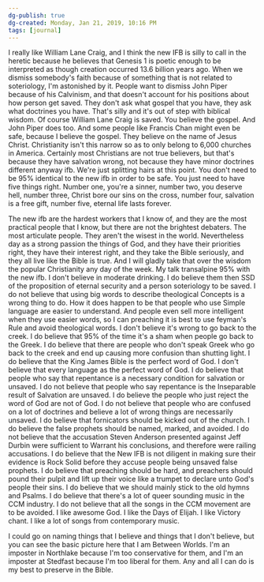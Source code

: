 ```yaml
---
dg-publish: true
dg-created: Monday, Jan 21, 2019, 10:16 PM
tags: [journal]
---
```


I really like William Lane Craig, and I think the new IFB is silly to call in the heretic because he believes that Genesis 1 is poetic enough to be interpreted as though creation occurred 13.6 billion years ago. When we dismiss somebody's faith because of something that is not related to soteriology, I'm astonished by it. People want to dismiss John Piper because of his Calvinism, and that doesn't account for his positions about how person get saved. They don't ask what gospel that you have, they ask what doctrines you have. That's silly and it's out of step with biblical wisdom. Of course William Lane Craig is saved. You believe the gospel. And John Piper does too. And some people like Francis Chan might even be safe, because I believe the gospel. They believe on the name of Jesus Christ. Christianity isn't this narrow so as to only belong to 6,000 churches in America. Certainly most Christians are not true believers, but that's because they have salvation wrong, not because they have minor doctrines different anyway ifb. We're just splitting hairs at this point. You don't need to be 95% identical to the new ifb in order to be safe. You just need to have five things right. Number one, you're a sinner, number two, you deserve hell, number three, Christ bore our sins on the cross, number four, salvation is a free gift, number five, eternal life lasts forever.

The new ifb are the hardest workers that I know of, and they are the most practical people that I know, but there are not the brightest debaters. The most articulate people. They aren't the wisest in the world. Nevertheless day as a strong passion the things of God, and they have their priorities right, they have their interest right, and they take the Bible seriously, and they all live like the Bible is true. And I will gladly take that over the wisdom the popular Christianity any day of the week. My talk transalpine 95% with the new ifb. I don't believe in moderate drinking. I do believe them then SSD of the proposition of eternal security and a person soteriology to be saved. I do not believe that using big words to describe theological Concepts is a wrong thing to do. How it does happen to be that people who use Simple language are easier to understand. And people even sell more intelligent when they use easier words, so I can preaching it is best to use feyman's Rule and avoid theological words. I don't believe it's wrong to go back to the creek. I do believe that 95% of the time it's a sham when people go back to the Greek. I do believe that there are people who don't speak Greek who go back to the creek and end up causing more confusion than shutting light. I do believe that the King James Bible is the perfect word of God. I don't believe that every language as the perfect word of God. I do believe that people who say that repentance is a necessary condition for salvation or unsaved. I do not believe that people who say repentance is the Inseparable result of Salvation are unsaved. I do believe the people who just reject the word of God are not of God. I do not believe that people who are confused on a lot of doctrines and believe a lot of wrong things are necessarily unsaved.  I do believe that fornicators should be kicked out of the church. I do believe the false prophets should be named, marked, and avoided. I do not believe that the accusation Steven Anderson presented against Jeff Durbin were sufficient to Warrant his conclusions, and therefore were railing accusations. I do believe that the New IFB is not diligent in making sure their evidence is Rock Solid before they accuse people being unsaved false prophets. I do believe that preaching should be hard, and preachers should pound their pulpit and lift up their voice like a trumpet to declare unto God's people their sins. I do believe that we should mainly stick to the old hymns and Psalms. I do believe that there's a lot of queer sounding music in the CCM industry. I do not believe that all the songs in the CCM movement are to be avoided. I like awesome God. I like the Days of Elijah. I like Victory chant. I like a lot of songs from contemporary music.

I could go on naming things that I believe and things that I don't believe, but you can see the basic picture here that I am Between Worlds. I'm an imposter in Northlake because I'm too conservative for them, and I'm an imposter at Stedfast because I'm too liberal for them. Any and all I can do is my best to preserve in the Bible.